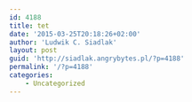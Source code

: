 ```yaml
---
id: 4188
title: tet
date: '2015-03-25T20:18:26+02:00'
author: 'Ludwik C. Siadlak'
layout: post
guid: 'http://siadlak.angrybytes.pl/?p=4188'
permalink: '/?p=4188'
categories:
    - Uncategorized
---
```


